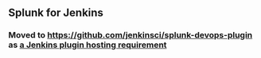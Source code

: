 Splunk for Jenkins
---------

### Moved to https://github.com/jenkinsci/splunk-devops-plugin as [a Jenkins plugin hosting requirement](https://jenkins.io/doc/developer/publishing/requesting-hosting/)
